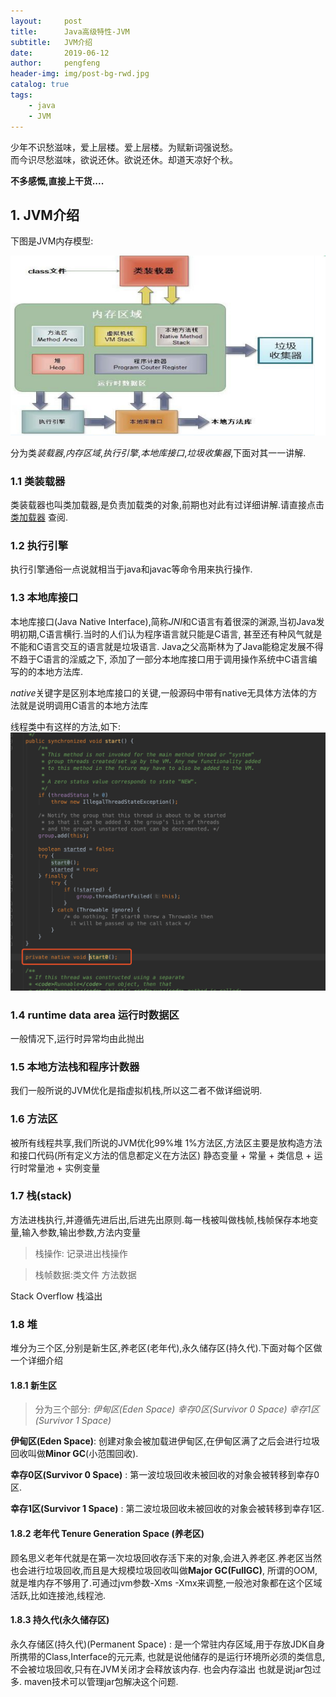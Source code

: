 ```yaml
---
layout:     post
title:      Java高级特性-JVM
subtitle:   JVM介绍
date:       2019-06-12
author:     pengfeng
header-img: img/post-bg-rwd.jpg
catalog: true
tags:
    - java
    - JVM
---
```


<div>少年不识愁滋味，爱上层楼。爱上层楼。为赋新词强说愁。</div>
<div>而今识尽愁滋味，欲说还休。欲说还休。却道天凉好个秋。</div>



**不多感慨,直接上干货....**

## 1. JVM介绍

下图是JVM内存模型:

![](/img/JVM.jpg)

分为类*装载器*,*内存区域*,*执行引擎*,*本地库接口*,*垃圾收集器*,下面对其一一讲解.

### 1.1 类装载器

类装载器也叫类加载器,是负责加载类的对象,前期也对此有过详细讲解.请直接点击[类加载器](https://querypeng.github.io/2019/04/18/Java%E9%AB%98%E7%BA%A7%E7%89%B9%E6%80%A7-%E5%8F%8D%E5%B0%84/)
查阅.

### 1.2 执行引擎

执行引擎通俗一点说就相当于java和javac等命令用来执行操作.

### 1.3 本地库接口

本地库接口(Java Native Interface),简称*JNI*和C语言有着很深的渊源,当初Java发明初期,C语言横行.当时的人们认为程序语言就只能是C语言,
甚至还有种风气就是不能和C语言交互的语言就是垃圾语言.
Java之父高斯林为了Java能稳定发展不得不趋于C语言的淫威之下,
添加了一部分本地库接口用于调用操作系统中C语言编写的的本地方法库.


*native*关键字是区别本地库接口的关键,一般源码中带有native无具体方法体的方法就是说明调用C语言的本地方法库

线程类中有这样的方法,如下:
![](/img/Thread.jpg)


### 1.4 runtime data area 运行时数据区

一般情况下,运行时异常均由此抛出


### 1.5 本地方法栈和程序计数器

我们一般所说的JVM优化是指虚拟机栈,所以这二者不做详细说明.

### 1.6 方法区

被所有线程共享,我们所说的JVM优化99%堆 1%方法区,方法区主要是放构造方法和接口代码(所有定义方法的信息都定义在方法区)
 静态变量 + 常量 + 类信息 + 运行时常量池 + 实例变量

### 1.7 栈(stack)

方法进栈执行,并遵循先进后出,后进先出原则.每一栈被叫做栈帧,栈帧保存本地变量,输入参数,输出参数,方法内变量

>栈操作: 记录进出栈操作

>栈帧数据:类文件 方法数据 

Stack Overflow 栈溢出

### 1.8 堆

堆分为三个区,分别是新生区,养老区(老年代),永久储存区(持久代).下面对每个区做一个详细介绍

#### 1.8.1 新生区

>分为三个部分: *伊甸区(Eden Space)*  *幸存0区(Survivor 0 Space)*  *幸存1区(Survivor 1 Space)*

**伊甸区(Eden Space)**: 创建对象会被加载进伊甸区,在伊甸区满了之后会进行垃圾回收叫做**Minor GC**(小范围回收).

**幸存0区(Survivor 0 Space)** : 第一波垃圾回收未被回收的对象会被转移到幸存0区.

**幸存1区(Survivor 1 Space)** : 第二波垃圾回收未被回收的对象会被转移到幸存1区.

#### 1.8.2 老年代 Tenure Generation Space (养老区) 

顾名思义老年代就是在第一次垃圾回收存活下来的对象,会进入养老区.养老区当然也会进行垃圾回收,而且是大规模垃圾回收叫做**Major GC(FullGC)**,
所谓的OOM,就是堆内存不够用了.可通过jvm参数-Xms -Xmx来调整,一般池对象都在这个区域活跃,比如连接池,线程池.

#### 1.8.3 持久代(永久储存区)

永久存储区(持久代)(Permanent Space) : 是一个常驻内存区域,用于存放JDK自身所携带的Class,Interface的元元素,
也就是说他储存的是运行环境所必须的类信息,不会被垃圾回收,只有在JVM关闭才会释放该内存. 也会内存溢出 也就是说jar包过多. 
maven技术可以管理jar包解决这个问题.

































